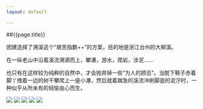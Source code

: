 ```yaml
---
layout: default

---
```


##{{page.title}}

团建选择了溯溪这个“艰苦指数++”的方案，目的地是浙江台州的大柳溪。

在一纵老山中沿着溪流溯源而上，攀瀑，游水，爬岩，涉泥……

也只有在这样较为纯粹的自然中，才会抛弃掉一些“为人的顾忌”。当脱下鞋子赤着脚丫拽着一边的树干攀爬上一座小瀑，然后就着踹急的溪流冲刷脚底的泥泞时，一种似乎从所未有的轻愉由心而生。

<img src="http://pic.yupoo.com/froo/BHwxIQ0X/medish.jpg" width="auto">

<img src="http://pic.yupoo.com/froo/BHwybYkY/medish.jpg" width="auto">

<img src="http://pic.yupoo.com/froo/BHwxU1rv/medish.jpg" width="auto">

<img src="http://pic.yupoo.com/froo/BHwy7psM/medish.jpg" width="auto">

<img src="http://pic.yupoo.com/froo/BHwydWgh/medish.jpg" width="auto">